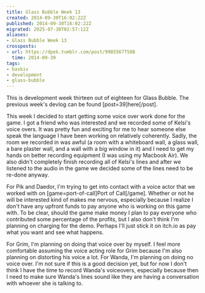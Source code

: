 ```yaml
---
title: Glass Bubble Week 13
created: 2014-09-30T16:02:22Z
published: 2014-09-30T16:02:22Z
migrated: 2025-07-30T02:57:12Z
aliases:
- Glass Bubble Week 13
crossposts:
- url: https://dpek.tumblr.com/post/99855677588
  time: 2014-09-30
tags:
- baskiv
- development
- glass-bubble
---
```


This is development week thirteen out of eighteen for Glass Bubble. The previous week's devlog can be found [post=39]here[/post].

This week I decided to start getting some voice over work done for the game. I got a friend who was interested and we recorded some of Kelsi's voice overs. It was pretty fun and exciting for me to hear someone else speak the language I have been working on relatively coherently. Sadly, the room we recorded in was awful (a room with a whiteboard wall, a glass wall, a bare plaster wall, and a wall with a big window in it) and I need to get my hands on better recording equipment (I was using my Macbook Air). We also didn't completely finish recording all of Kelsi's lines and after we listened to the audio in the game we decided some of the lines need to be re-done anyway.

For Pik and Daedor, I'm trying to get into contact with a voice actor that we worked with on [game=port-of-call]Port of Call[/game]. Whether or not he will be interested kind of makes me nervous, especially because I realize I don't have any upfront funds to pay anyone who is working on this game with. To be clear, should the game make money I plan to pay everyone who contributed some percentage of the profits, but I also don't think I'm planning on charging for the demo. Perhaps I'll just stick it on itch.io as pay what you want and see what happens.

For Grim, I'm planning on doing that voice over by myself. I feel more comfortable assuming the voice acting role for Grim because I'm also planning on distorting his voice a lot. For Wanda, I'm planning on doing no voice over. I'm not sure if this is a good decision yet, but for now I don't think I have the time to record Wanda's voiceovers, especially because then I need to make sure Wanda's lines sound like they are having a conversation with whoever she is talking to.
